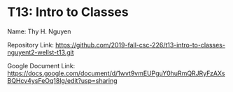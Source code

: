 # T13: Intro to Classes

Name: Thy H. Nguyen

Repository Link: https://github.com/2019-fall-csc-226/t13-intro-to-classes-nguyent2-wellst-t13.git

Google Document Link: https://docs.google.com/document/d/1wvt9vmEUPguY0huRmQRJRyFzAXsBQHcv4ysFeOq18lg/edit?usp=sharing
